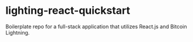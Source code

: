# lighting-react-quickstart
Boilerplate repo for a full-stack application that utilizes React.js and Bitcoin Lightning.
